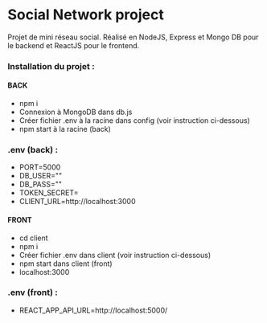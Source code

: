 # Social Network project

Projet de mini réseau social. Réalisé en NodeJS, Express et Mongo DB pour le backend et ReactJS pour le frontend.

### Installation du projet :
#### BACK
  - npm i
  - Connexion à MongoDB dans db.js
  - Créer fichier .env à la racine dans config (voir instruction ci-dessous)
  - npm start à la racine (back)
### .env (back) :
  - PORT=5000
  - DB_USER=""
  - DB_PASS=""
  - TOKEN_SECRET=
  - CLIENT_URL=http://localhost:3000

#### FRONT
  - cd client
  - npm i
  - Créer fichier .env dans client (voir instruction ci-dessous)
  - npm start dans client (front)
  - localhost:3000
### .env (front) :
  - REACT_APP_API_URL=http://localhost:5000/
